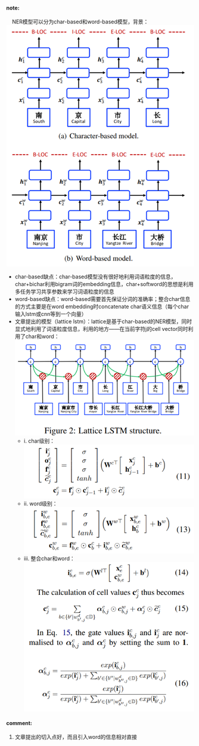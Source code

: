 #### note:
&nbsp;&nbsp;&nbsp;&nbsp;NER模型可以分为char-based和word-based模型，背景：
  ![](https://github.com/xwzhong/papernote/blob/master/pic/Chinese%20NER%20Using%20Lattice%20LSTM-pic2.png)
  + char-based缺点：char-based模型没有很好地利用词语粒度的信息，char+bichar利用bigram词的embedding信息，char+softword的思想是利用多任务学习共享参数来学习词语粒度的信息
  + word-based缺点：word-based需要首先保证分词的准确率；整合char信息的方式主要是在word embedding时concatenate char语义信息（每个char输入lstm或cnn等到一个向量）
  + 文章提出的模型（lattice lstm）：lattice是基于char-based的NER模型，同时显式地利用了词语粒度信息，利用的地方——在当前字符j的cell vector同时利用了char和word：
  ![](https://github.com/xwzhong/papernote/blob/master/pic/Chinese%20NER%20Using%20Lattice%20LSTM-pic1.png)
    + i. char级别：
  ![](https://github.com/xwzhong/papernote/blob/master/pic/Chinese%20NER%20Using%20Lattice%20LSTM-pic5.png)
    + ii. word级别：
  ![](https://github.com/xwzhong/papernote/blob/master/pic/Chinese%20NER%20Using%20Lattice%20LSTM-pic3.png)
    + iii. 整合char和word：
  ![](https://github.com/xwzhong/papernote/blob/master/pic/Chinese%20NER%20Using%20Lattice%20LSTM-pic4.png)

#### comment:
  1. 文章提出的切入点好，而且引入word的信息相对直接
